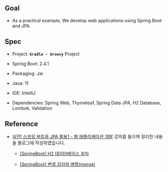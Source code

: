 ## Goal

* As a practical example, We develop web applications using Spring Boot and JPA.

## Spec

* Project: **`Gradle - Groovy`** Project

* Spring Boot: 2.4.1

* Packaging: Jar

* Java: 11

* IDE: IntelliJ

* Dependencies: Spring Web, Thymeleaf, Spring Data JPA, H2 Database, Lombok, Validation


## Reference

* [실전! 스프링 부트와 JPA 활용1 - 웹 애플리케이션 개발](https://www.inflearn.com/course/%EC%8A%A4%ED%94%84%EB%A7%81%EB%B6%80%ED%8A%B8-JPA-%ED%99%9C%EC%9A%A9-1/) 강의를 들으며 정리한 내용을 블로그에 작성하였습니다.

  * [[SpringBoot] H2 데이터베이스 설치](https://fancy96.github.io/Springboot-H2-DB-install/)
  
  * [[SpringBoot] 변경 감지와 병합(merge)](https://fancy96.github.io/Springboot-merge/)
